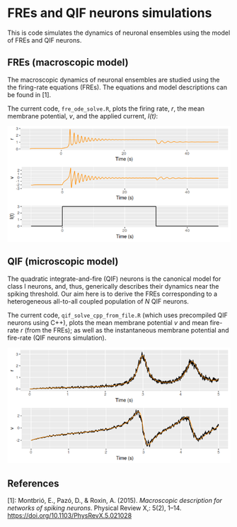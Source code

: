 # FREs and QIF neurons simulations
This is code simulates the dynamics of neuronal ensembles using the model of FREs and QIF neurons.

## FREs (macroscopic model)
The macroscopic dynamics of neuronal ensembles are studied using the the firing-rate equations (FREs). The equations and model descriptions can be found in [1].

The current code, `fre_ode_solve.R`, plots the firing rate, *r*, the mean membrane potential, *v*, and the applied current, *I(t)*:

![image](images/git-fre-plot.png)

## QIF (microscopic model)
The quadratic integrate-and-fire (QIF) neurons is the canonical model for class I neurons, and, thus, generically describes
their dynamics near the spiking threshold. Our aim here is to derive the FREs corresponding to a heterogeneous all-to-all coupled population of *N* QIF neurons.

The current code, `qif_solve_cpp_from_file.R` (which uses precompiled QIF neurons using C++), plots the mean membrane potential *v* and mean fire-rate *r* (from the FREs); as well as the instantaneous membrane potential and fire-rate (QIF neurons simulation).

![image](images/git-qif-plot.png)

## References

[1]: Montbrió, E., Pazó, D., & Roxin, A. (2015). *Macroscopic description for networks of spiking neurons*. Physical Review X,: 5(2), 1–14. https://doi.org/10.1103/PhysRevX.5.021028
